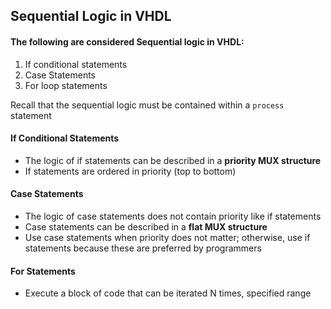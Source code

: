 ## Sequential Logic in VHDL

#### The following are considered Sequential logic in VHDL:
1) If conditional statements
2) Case Statements
3) For loop statements

Recall that the sequential logic must be contained within a `process` statement

#### If Conditional Statements
- The logic of if statements can be described in a **priority MUX structure**
- If statements are ordered in priority (top to bottom)

#### Case Statements
- The logic of case statements does not contain priority like if statements
- Case statements can be described in a **flat MUX structure**
- Use case statements when priority does not matter; otherwise, use if statements because these are preferred by programmers

#### For Statements
- Execute a block of code that can be iterated N times, specified range
